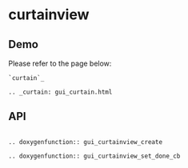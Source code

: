# curtainview
## Demo
Please refer to the page below:
```eval_rst
`curtain`_    

.. _curtain: gui_curtain.html

```
## API
```eval_rst

.. doxygenfunction:: gui_curtainview_create

.. doxygenfunction:: gui_curtainview_set_done_cb
```







